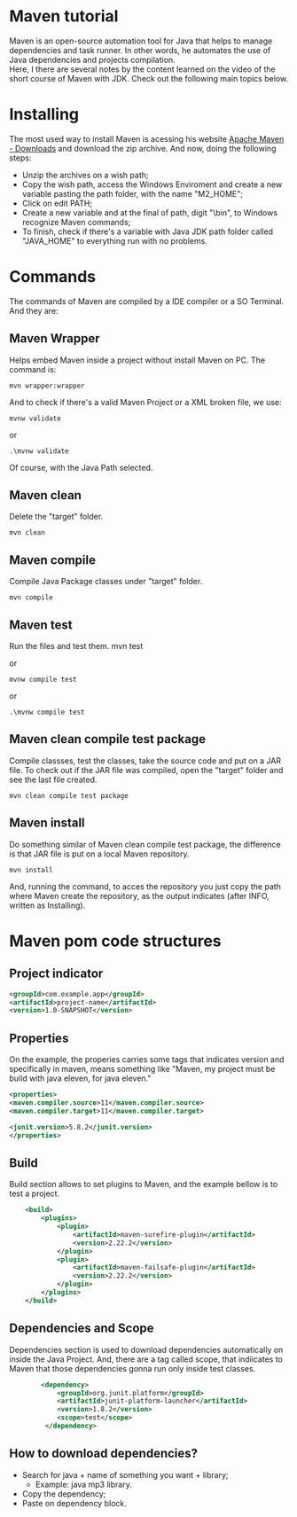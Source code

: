 # Maven tutorial

Maven is an open-source automation tool for Java that helps to manage dependencies and task runner. In other words, he automates the use of Java dependencies and projects compilation. 
</br>
Here, I there are several notes by the content learned on the video of the short course of Maven with JDK. Check out the following main topics below.

# Installing

The most used way to install Maven is acessing his website [Apache Maven - Downloads](https://maven.apache.org/download.cgi) and download the zip archive. And now, doing the following steps:
    
- Unzip the archives on a wish path;
- Copy the wish path, access the Windows Enviroment and create a new variable pasting the path folder, with the name "M2_HOME";
- Click on edit PATH;
- Create a new variable and at the final of path, digit "\bin", to Windows recognize Maven commands;
- To finish, check if there's a variable with Java JDK path folder called "JAVA_HOME" to everything run with no problems. 

# Commands

The commands of Maven are compiled by a IDE compiler or a SO Terminal. And they are:

## Maven Wrapper

Helps embed Maven inside a project without install Maven on PC. The command is:

    mvn wrapper:wrapper

And to check if there's a valid Maven Project or a XML broken file, we use:

    mvnw validate

or

    .\mvnw validate

Of course, with the Java Path selected.

## Maven clean
Delete the "target" folder.

    mvn clean

## Maven compile
Compile Java Package classes under "target" folder.

    mvn compile

## Maven test
Run the files and test them.
    mvn test

or

    mvnw compile test

or

    .\mvnw compile test

## Maven clean compile test package
Compile classses, test the classes, take the source code and put on a JAR file. To check out if the JAR file was compiled, open the "target" folder and see the last file created.

    mvn clean compile test package

## Maven install
Do something similar of Maven clean compile test package, the difference is that JAR file is put on a local Maven repository. 

    mvn install

And, running the command, to acces the repository you just copy the path where Maven create the repository, as the output indicates (after INFO, written as Installing).

# Maven pom code structures

## Project indicator
```xml
<groupId>com.example.app</groupId>
<artifactId>project-name</artifactId>
<version>1.0-SNAPSHOT</version>
```
## Properties
On the example, the properies carries some tags that indicates version and specifically in maven, means something like "Maven, my project must be build with java eleven, for java eleven."

```xml
<properties>
<maven.compiler.source>11</maven.compiler.source>
<maven.compiler.target>11</maven.compiler.target>

<junit.version>5.8.2</junit.version>
</properties>
```
## Build

Build section allows to set plugins to Maven, and the example bellow is to test a project.

```xml
    <build>
        <plugins>
            <plugin>
                <artifactId>maven-surefire-plugin</artifactId>
                <version>2.22.2</version>
            </plugin>
            <plugin>
                <artifactId>maven-failsafe-plugin</artifactId>
                <version>2.22.2</version>
            </plugin>
        </plugins>
    </build>
```

## Dependencies and Scope

Dependencies section is used to download dependencies automatically on inside the Java Project. And, there are a tag called scope, that indiicates to Maven that those dependencies gonna run only inside test classes.

```xml
        <dependency>
            <groupId>org.junit.platform</groupId>
            <artifactId>junit-platform-launcher</artifactId>
            <version>1.8.2</version>
            <scope>test</scope>
         </dependency>
```

## How to download dependencies?

- Search for java + name of something you want + library;
    - Example: java mp3 library.
- Copy the dependency;
- Paste on dependency block.